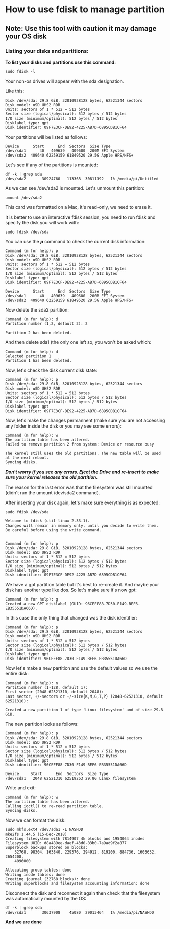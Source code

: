 # How to use fdisk to manage partition

## Note: Use this tool with caution it may damage your OS disk

### Listing your disks and partitions:

**To list your disks and partitions use this command:**
```
sudo fdisk -l
```

Your non-os drives will appear with the sda designation. 

Like this:
```
Disk /dev/sda: 29.8 GiB, 32010928128 bytes, 62521344 sectors
Disk model: uSD UHS2 RDR    
Units: sectors of 1 * 512 = 512 bytes
Sector size (logical/physical): 512 bytes / 512 bytes
I/O size (minimum/optimal): 512 bytes / 512 bytes
Disklabel type: gpt
Disk identifier: 09F7E3CF-DE92-4225-AB7D-6895CDB1CF64
```

Your partitions will be listed as follows:
```
Device      Start      End  Sectors  Size Type
/dev/sda1      40   409639   409600  200M EFI System
/dev/sda2  409640 62259159 61849520 29.5G Apple HFS/HFS+
```

Let's see if any of the partitions is mounted:
```
df -k | grep sda
/dev/sda2       30924760   113368  30811392   1% /media/pi/Untitled
```

As we can see /dev/sda2 is mounted. Let's unmount this partition:
```
umount /dev/sda2
```

This card was formatted on a Mac, it's read-only, we need to erase it.

It is better to use an interactive fdisk session, you need to run fdisk and specify the disk you will work with:
```
sudo fdisk /dev/sda
```

You can use the ***p*** command to check the current disk information:
```
Command (m for help): p
Disk /dev/sda: 29.8 GiB, 32010928128 bytes, 62521344 sectors
Disk model: uSD UHS2 RDR    
Units: sectors of 1 * 512 = 512 bytes
Sector size (logical/physical): 512 bytes / 512 bytes
I/O size (minimum/optimal): 512 bytes / 512 bytes
Disklabel type: gpt
Disk identifier: 09F7E3CF-DE92-4225-AB7D-6895CDB1CF64

Device      Start      End  Sectors  Size Type
/dev/sda1      40   409639   409600  200M EFI System
/dev/sda2  409640 62259159 61849520 29.5G Apple HFS/HFS+
```

Now delete the sda2 partition:
```
Command (m for help): d
Partition number (1,2, default 2): 2

Partition 2 has been deleted.
```

And then delete sda1 (the only one left so, you won't be asked which:
```
Command (m for help): d
Selected partition 1
Partition 1 has been deleted.
```

Now, let's check the disk current disk state:
```
Command (m for help): p
Disk /dev/sda: 29.8 GiB, 32010928128 bytes, 62521344 sectors
Disk model: uSD UHS2 RDR    
Units: sectors of 1 * 512 = 512 bytes
Sector size (logical/physical): 512 bytes / 512 bytes
I/O size (minimum/optimal): 512 bytes / 512 bytes
Disklabel type: gpt
Disk identifier: 09F7E3CF-DE92-4225-AB7D-6895CDB1CF64
```

Now, let's make the changes permannent (make sure you are not accessing any folder inside the disk or you may see some errors):
```
Command (m for help): w
The partition table has been altered.
Failed to remove partition 2 from system: Device or resource busy

The kernel still uses the old partitions. The new table will be used at the next reboot. 
Syncing disks.
```

***Don't worry if you see any errors. Eject the Drive and re-insert to make sure your kernel releases the old partition.***

The reason for the last error was that the filesystem was still mounted (didn't run the umount /dev/sda2 command).

After inserting your disk again, let's make sure everything is as expected:
```
sudo fdisk /dev/sda

Welcome to fdisk (util-linux 2.33.1).
Changes will remain in memory only, until you decide to write them.
Be careful before using the write command.


Command (m for help): p
Disk /dev/sda: 29.8 GiB, 32010928128 bytes, 62521344 sectors
Disk model: uSD UHS2 RDR    
Units: sectors of 1 * 512 = 512 bytes
Sector size (logical/physical): 512 bytes / 512 bytes
I/O size (minimum/optimal): 512 bytes / 512 bytes
Disklabel type: gpt
Disk identifier: 09F7E3CF-DE92-4225-AB7D-6895CDB1CF64
```

We have a gpt partition table but it's best to re-create it. And maybe your disk has another type like dos. So let's make sure it's now gpt:
```
Command (m for help): g
Created a new GPT disklabel (GUID: 96CEFF88-7D30-F149-BEF6-EB35551DA66D).
```

In this case the only thing that changed was the disk identifier:
```
Command (m for help): p
Disk /dev/sda: 29.8 GiB, 32010928128 bytes, 62521344 sectors
Disk model: uSD UHS2 RDR    
Units: sectors of 1 * 512 = 512 bytes
Sector size (logical/physical): 512 bytes / 512 bytes
I/O size (minimum/optimal): 512 bytes / 512 bytes
Disklabel type: gpt
Disk identifier: 96CEFF88-7D30-F149-BEF6-EB35551DA66D
```

Now let's make a new partition and use the default values so we use the entire disk:
```
Command (m for help): n
Partition number (1-128, default 1): 
First sector (2048-62521310, default 2048): 
Last sector, +/-sectors or +/-size{K,M,G,T,P} (2048-62521310, default 62521310): 

Created a new partition 1 of type 'Linux filesystem' and of size 29.8 GiB.
```

The new partition looks as follows:
```
Command (m for help): p
Disk /dev/sda: 29.8 GiB, 32010928128 bytes, 62521344 sectors
Disk model: uSD UHS2 RDR    
Units: sectors of 1 * 512 = 512 bytes
Sector size (logical/physical): 512 bytes / 512 bytes
I/O size (minimum/optimal): 512 bytes / 512 bytes
Disklabel type: gpt
Disk identifier: 96CEFF88-7D30-F149-BEF6-EB35551DA66D

Device     Start      End  Sectors  Size Type
/dev/sda1   2048 62521310 62519263 29.8G Linux filesystem
```

Write and exit:
```
Command (m for help): w
The partition table has been altered.
Calling ioctl() to re-read partition table.
Syncing disks.
```

Now we can format the disk:
```
sudo mkfs.ext4 /dev/sda1 -L NASHDD
mke2fs 1.44.5 (15-Dec-2018)
Creating filesystem with 7814907 4k blocks and 1954064 inodes
Filesystem UUID: d8a489ee-daef-43d0-83b0-7a9ad9f2a877
Superblock backups stored on blocks: 
	32768, 98304, 163840, 229376, 294912, 819200, 884736, 1605632, 2654208, 
	4096000

Allocating group tables: done                            
Writing inode tables: done                            
Creating journal (32768 blocks): done
Writing superblocks and filesystem accounting information: done
```

Disconnect the disk and reconnect it again then check that the filesystem was automatically mounted by the OS:
```
df -k | grep sda
/dev/sda1       30637908    45080  29013464   1% /media/pi/NASHDD
```

**And we are done**
